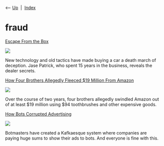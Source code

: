 <div class="nav">

⟵ [Up](index.html)  \|  [Index](index.html)

</div>

# fraud

<div class="cards">

<div class="card">

<div class="card-title">

[Escape From the
Box](https://prospect.org/power/2024-07-08-car-dealership-fee-financing-scams)

</div>

<div class="card-image">

[![](https://prospect.org/downloads/21442/download/IMG_5745.JPG?cb=62ce32aa29a5f6ce7f1e31c5c63300aa&w=1200)](https://prospect.org/power/2024-07-08-car-dealership-fee-financing-scams)

</div>

New technology and old tactics have made buying a car a death march of
deception. Jase Patrick, who spent 15 years in the business, reveals the
dealer secrets.

</div>

<div class="card">

<div class="card-title">

[How Four Brothers Allegedly Fleeced \$19 Million From
Amazon](https://getpocket.com/explore/item/how-four-brothers-allegedly-fleeced-19-million-from-amazon)

</div>

<div class="card-image">

[![](https://pocket-image-cache.com/1200x/filters:format(jpg):extract_focal()/https%3A%2F%2Fpocket-syndicated-images.s3.amazonaws.com%2Farticles%2F9810%2F1713305176_Security-Amazon-Toothbrush-Scam-104155290.jpg)](https://getpocket.com/explore/item/how-four-brothers-allegedly-fleeced-19-million-from-amazon)

</div>

Over the course of two years, four brothers allegedly swindled Amazon
out of at least \$19 million using \$94 toothbrushes and other expensive
goods.

</div>

<div class="card">

<div class="card-title">

[How Bots Corrupted
Advertising](https://www.wired.com/story/bots-online-advertising)

</div>

<div class="card-image">

[![](https://media.wired.com/photos/6335b6bd98d5e7918ce82494/191:100/w_1280,c_limit/Bot%20economy%20(1).jpeg)](https://www.wired.com/story/bots-online-advertising)

</div>

Botmasters have created a Kafkaesque system where companies are paying
huge sums to show their ads to bots. And everyone is fine with this.

</div>

</div>

